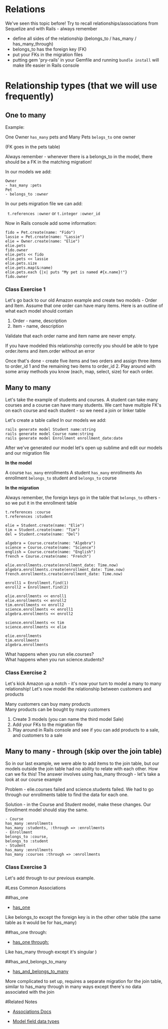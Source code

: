 # Relations

We've seen this topic before! Try to recall relationships/associations from Sequelize and with Rails - always remember

- define all sides of the relationship (belongs_to / has_many / has_many_through)
- belongs_to has the foreign key (FK)
- put your FKs in the migration files
- putting gem 'pry-rails' in your Gemfile and running `bundle install` will make life easier in Rails console

# Relationship types (that we will use frequently)

## One to many

Example:

One Owner `has_many` pets and 
Many Pets `belogs_to` one owner

(FK goes in the pets table)

Always remember - whenever there is a belongs_to in the model, there should be a FK in the matching migration!

In our models we add:

```
Owner
- has_many :pets
Pet
- belongs_to :owner
```

In our pets migration file we can add:

` t.references :owner` or `t.integer :owner_id`

Now in Rails console add some information:

```
fido = Pet.create(name: "Fido")
lassie = Pet.create(name: "Lassie")
elie = Owner.create(name: "Elie")
elie.pets
fido.owner
elie.pets << fido
elie.pets << lassie
elie.pets.size
elie.pets.map(&:name)
elie.pets.each {|x| puts "My pet is named #{x.name}!"}
fido.owner
```

### Class Exercise 1

Let's go back to our old Amazon example and create two models - Order and Item. Assume that one order can have many items. Here is an outline of what each model should contain

1. Order - name, description
2. Item - name, description

Validate that each order name and item name are never empty. 

If you have modeled this relationship correctly you should be able to type order.items and item.order without an error

Once that's done - create five items and two orders and assign three items to order_id 1 and the remaining two items to order_id 2. Play around with some array methods you know (each, map, select, size) for each order.


## Many to many

Let's take the example of students and courses. A student can take many courses and a course can have many students. We cant have multiple FK's on each course and each student - so we need a join or linker table

Let's create a table called 
In our models we add:

```
rails generate model Student name:string
rails generate model Course name:string
rails generate model Enrollment enrollment_date:date 
```
After we've generated our model let's open up sublime and edit our models and our migration file<br>


__In the model__ 

A course `has_many` enrollments 
A student `has_many` enrollments
An enrollment `belongs_to` student and `belongs_to` course

__In the migration__

Always remember, the foreign keys go in the table that `belongs_to` others - so we put it in the enrollment table

`t.references :course` <br>
`t.references :student`

```
elie = Student.create(name: "Elie")
tim = Student.create(name: "Tim")
del = Student.create(name: "Del")
```
```
algebra = Course.create(name: "Algebra")
science = Course.create(name: "Science")
english = Course.create(name: "English")
french = Course.create(name: "French")
```

```
elie.enrollments.create(enrollment_date: Time.now)
algebra.enrollments.create(enrollment_date: Time.now)
french.enrollments.create(enrollment_date: Time.now)
```

```
enroll1 = Enrollment.find(1)
enroll2 = Enrollment.find(2)
```

```
elie.enrollments << enroll1
elie.enrollments << enroll2
tim.enrollments << enroll2
science.enrollments << enroll1
algebra.enrollments << enroll2
```

```
science.enrollments << tim
science.enrollments << elie
```

```
elie.enrollments
tim.enrollments
algebra.enrollments
```

What happens when you run elie.courses? <br>
What happens when you run science.students?

### Class Exercise 2

Let's kick Amazon up a notch - it's now your turn to model a many to many relationship! Let's now model the relationship between customers and products

Many customers can buy many products <br>
Many products can be bought by many customers

1. Create 3 models (you can name the third model Sale)
2. Add your FKs to the migration file
3. Play around in Rails console and see if you can add products to a sale, and customers to a sale 

## Many to many - through (skip over the join table)

So in our last example, we were able to add items to the join table, but our models outside the join table had no ability to relate with each other. How can we fix this! The answer involves using has_many through - let's take a look at our course example

Problem - elie.courses failed and science.students failed. We had to go through our enrollments table to find the data for each one.

Solution - in the Course and Student model, make these changes. Our Enrollment model should stay the same.

```
- Course 
has_many :enrollments
has_many :students, :through => :enrollments
- Enrollment 
belongs_to :course, 
belongs_to :student
- Student 
has_many :enrollments 
has_many :courses :through => :enrollments
```

### Class Exercise 3

Let's add through to our previous example. 



#Less Common Associations

##has_one

* [has_one](http://guides.rubyonrails.org/association_basics.html#the-has-one-association)

Like belongs_to except the foreign key is in the other other table (the same table as it would be for has_many)

##has_one through:

* [has_one through:](http://guides.rubyonrails.org/association_basics.html#the-has-one-through-association)

Like has_many through except it's singular )

##has_and_belongs_to_many

* [has_and_belongs_to_many](http://guides.rubyonrails.org/association_basics.html#has-and-belongs-to-many-association-reference)

More complicated to set up, requires a separate migration for the join table, similar to has_many through in many ways except there's no data associated with the join

#Related Notes
* [Associations Docs](http://api.rubyonrails.org/classes/ActiveRecord/Associations/ClassMethods.html)

* [Model field data types](http://api.rubyonrails.org/classes/ActiveRecord/ConnectionAdapters/TableDefinition.html#method-i-column)
